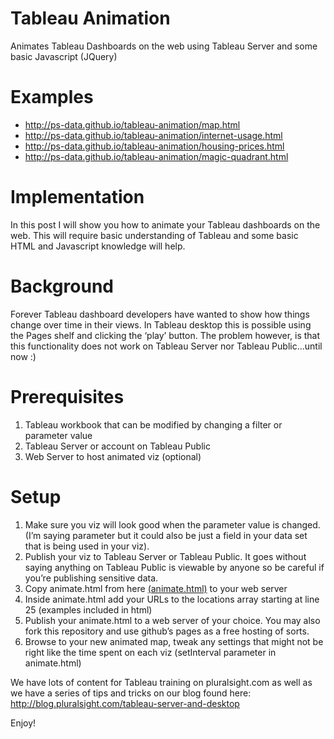 # Tableau Animation
Animates Tableau Dashboards on the web using Tableau Server and some basic Javascript (JQuery)

# Examples

* <a target="_blank" href="http://ps-data.github.io/tableau-animation/map.html">http://ps-data.github.io/tableau-animation/map.html</a>
* <a target="_blank" href="http://ps-data.github.io/tableau-animation/internet-usage.html">http://ps-data.github.io/tableau-animation/internet-usage.html</a>
* <a target="_blank" href="http://ps-data.github.io/tableau-animation/housing-prices.html">http://ps-data.github.io/tableau-animation/housing-prices.html</a>
* <a target="_blank" href="http://ps-data.github.io/tableau-animation/magic-quadrant.html">http://ps-data.github.io/tableau-animation/magic-quadrant.html</a>


# Implementation

In this post I will show you how to animate your Tableau dashboards on the web. This will require basic understanding of Tableau and some basic HTML and Javascript knowledge will help.

# Background
Forever Tableau dashboard developers have wanted to show how things change over time in their views. In Tableau desktop this is possible using the Pages shelf and clicking the ‘play’ button. The problem however, is that this functionality does not work on Tableau Server nor Tableau Public...until now :)

# Prerequisites
1. Tableau workbook that can be modified by changing a filter or parameter value
2. Tableau Server or account on Tableau Public
3. Web Server to host animated viz (optional)


# Setup
1. Make sure you viz will look good when the parameter value is changed. (I’m saying parameter but it could also be just a field in your data set that is being used in your viz).
2. Publish your viz to Tableau Server or Tableau Public. It goes without saying anything on Tableau Public is viewable by anyone so be careful if you’re publishing sensitive data.
3. Copy animate.html from here [(animate.html)](href="https://github.com/ps-data/tableau-animation/blob/gh-pages/animate.html) to your web server
4. Inside animate.html add your URLs to the locations array starting at line 25  (examples included in html)
5. Publish your animate.html to a web server of your choice. You may also fork this repository and use github’s pages as a free hosting of sorts.
6. Browse to your new animated map, tweak any settings that might not be right like the time spent on each viz (setInterval parameter in animate.html)

We have lots of content for Tableau training on pluralsight.com as well as we have a series of tips and tricks on our blog found here: http://blog.pluralsight.com/tableau-server-and-desktop

Enjoy!
